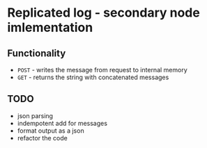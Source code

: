 # Replicated log - secondary node imlementation

## Functionality

- `POST` - writes the message from request to internal memory
- `GET` - returns the string with concatenated messages

## TODO

- json parsing
- indempotent add for messages
- format output as a json
- refactor the code
